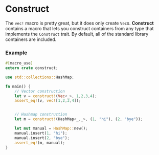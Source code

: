 # Construct

The `vec!` macro is pretty great, but it does only create `Vec`s.  **Construct**
contains a macro that lets you construct containers from any type that implements
the `Construct` trait.  By default, all of the standard library containers are
included.

### Example

```rust
#[macro_use]
extern crate construct;

use std::collections::HashMap;

fn main() {
    // Vector construction
    let v = construct!(Vec<_>, 1,2,3,4);
    assert_eq!(v, vec![1,2,3,4]);


    // Hashmap construction
    let m = construct!(HashMap<_,_>, (1, "hi"), (2, "bye"));

    let mut manual = HashMap::new();
    manual.insert(1, "hi");
    manual.insert(2, "bye");
    assert_eq!(m, manual);
}

```
